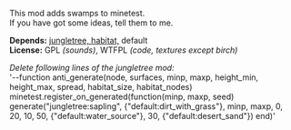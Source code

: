 This mod adds swamps to minetest.  
If you have got some ideas, tell them to me.

**Depends:** [jungletree, habitat,](http://minetest.net/forum/viewtopic.php?pid=39943#p39943) default  
**License:** GPL *(sounds)*, WTFPL *(code, textures except birch)*

*Delete following lines of the jungletree mod:*  
'--function anti_generate(node, surfaces, minp, maxp, height_min, height_max, spread, habitat_size, habitat_nodes) 
minetest.register_on_generated(function(minp, maxp, seed)
    generate("jungletree:sapling", {"default:dirt_with_grass"}, minp, maxp, 0, 20, 10, 50, {"default:water_source"}, 30, {"default:desert_sand"})
end)'
